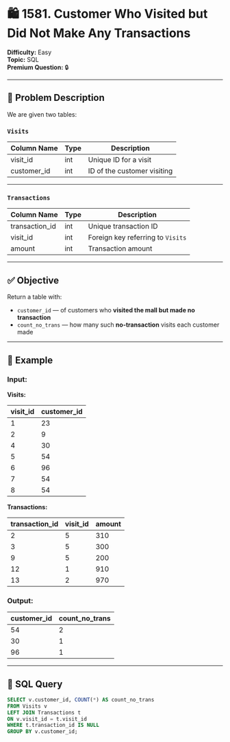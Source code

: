 # 🛍️ 1581. Customer Who Visited but Did Not Make Any Transactions

**Difficulty:** Easy  
**Topic:** SQL  
**Premium Question:** 🔒  

---

## 🧾 Problem Description

We are given two tables:

### `Visits`

| Column Name | Type | Description                        |
|-------------|------|------------------------------------|
| visit_id    | int  | Unique ID for a visit              |
| customer_id | int  | ID of the customer visiting        |

---

### `Transactions`

| Column Name    | Type | Description                            |
|----------------|------|----------------------------------------|
| transaction_id | int  | Unique transaction ID                  |
| visit_id       | int  | Foreign key referring to `Visits`      |
| amount         | int  | Transaction amount                     |

---

## ✅ Objective

Return a table with:

- `customer_id` — of customers who **visited the mall but made no transaction**
- `count_no_trans` — how many such **no-transaction** visits each customer made

---

## 🧪 Example

### Input:

**Visits:**

| visit_id | customer_id |
|----------|--------------|
| 1        | 23           |
| 2        | 9            |
| 4        | 30           |
| 5        | 54           |
| 6        | 96           |
| 7        | 54           |
| 8        | 54           |

**Transactions:**

| transaction_id | visit_id | amount |
|----------------|----------|--------|
| 2              | 5        | 310    |
| 3              | 5        | 300    |
| 9              | 5        | 200    |
| 12             | 1        | 910    |
| 13             | 2        | 970    |

### Output:

| customer_id | count_no_trans |
|-------------|----------------|
| 54          | 2              |
| 30          | 1              |
| 96          | 1              |

---

## 🧠 SQL Query

```sql
SELECT v.customer_id, COUNT(*) AS count_no_trans
FROM Visits v
LEFT JOIN Transactions t
ON v.visit_id = t.visit_id
WHERE t.transaction_id IS NULL
GROUP BY v.customer_id;
